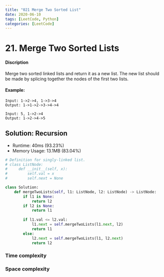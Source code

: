 ```yaml
---
title: "021 Merge Two Sorted List"
date: 2020-06-10
tags: [LeetCode, Python]
categories: [LeetCode]
---
```


# 21. Merge Two Sorted Lists

#### Discription

Merge two sorted linked lists and return it as a new list. The new list should be made by splicing together the nodes of the first two lists.

#### Example:

```
Input: 1->2->4, 1->3->4
Output: 1->1->2->3->4->4

Input: 5, 1->2->4
Output: 1->2->4->5
```

## Solution: Recursion

- Runtime: 40ms (93.23%)
- Memory Usage: 13.1MB (83.04%)

```python
# Definition for singly-linked list.
# class ListNode:
#     def __init__(self, x):
#         self.val = x
#         self.next = None

class Solution:
    def mergeTwoLists(self, l1: ListNode, l2: ListNode) -> ListNode:
        if l1 is None:
            return l2
        if l2 is None:
            return l1
        
        if l1.val <= l2.val:
            l1.next = self.mergeTwoLists(l1.next, l2)
            return l1
        else:
            l2.next = self.mergeTwoLists(l1, l2.next)
            return l2
```

### Time complexity

### Space complexity
